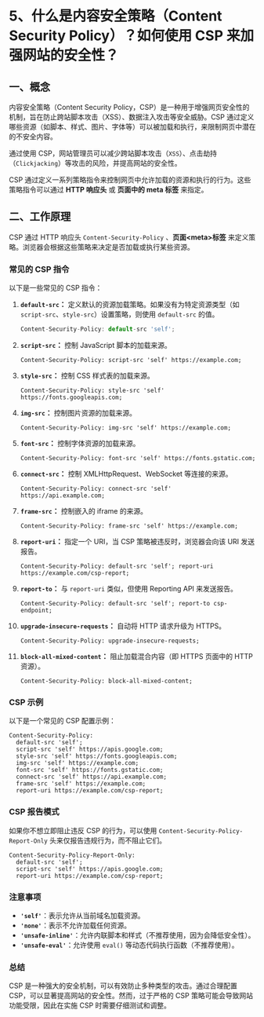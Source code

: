 # 5、什么是内容安全策略（Content Security Policy）？如何使用 CSP 来加强网站的安全性？

## 一、概念

内容安全策略（Content Security Policy，CSP）是一种用于增强网页安全性的机制，旨在防止跨站脚本攻击（XSS）、数据注入攻击等安全威胁。CSP 通过定义哪些资源（如脚本、样式、图片、字体等）可以被加载和执行，来限制网页中潜在的不安全内容。

通过使用 CSP，网站管理员可以减少跨站脚本攻击（`XSS`）、点击劫持（`Clickjacking`）等攻击的风险，并提高网站的安全性。

CSP 通过定义一系列策略指令来控制网页中允许加载的资源和执行的行为。这些策略指令可以通过 **HTTP 响应头** 或 **页面中的 meta 标签** 来指定。

## 二、工作原理

CSP 通过 HTTP 响应头 `Content-Security-Policy` 、**页面\<meta\>标签** 来定义策略。浏览器会根据这些策略来决定是否加载或执行某些资源。

### 常见的 CSP 指令

以下是一些常见的 CSP 指令：

1. **`default-src`：** 定义默认的资源加载策略。如果没有为特定资源类型（如 `script-src`、`style-src`）设置策略，则使用 `default-src` 的值。

   ```js
   Content-Security-Policy: default-src 'self';
   ```

2. **`script-src`：** 控制 JavaScript 脚本的加载来源。

   ```http
   Content-Security-Policy: script-src 'self' https://example.com;
   ```

3. **`style-src`：** 控制 CSS 样式表的加载来源。

   ```http
   Content-Security-Policy: style-src 'self' https://fonts.googleapis.com;
   ```

4. **`img-src`：** 控制图片资源的加载来源。

   ```http
   Content-Security-Policy: img-src 'self' https://example.com;
   ```

5. **`font-src`：** 控制字体资源的加载来源。

   ```http
   Content-Security-Policy: font-src 'self' https://fonts.gstatic.com;
   ```

6. **`connect-src`：** 控制 XMLHttpRequest、WebSocket 等连接的来源。

   ```http
   Content-Security-Policy: connect-src 'self' https://api.example.com;
   ```

7. **`frame-src`：** 控制嵌入的 iframe 的来源。

   ```http
   Content-Security-Policy: frame-src 'self' https://example.com;
   ```

8. **`report-uri`：** 指定一个 URI，当 CSP 策略被违反时，浏览器会向该 URI 发送报告。

   ```http
   Content-Security-Policy: default-src 'self'; report-uri https://example.com/csp-report;
   ```

9. **`report-to`：** 与 `report-uri` 类似，但使用 Reporting API 来发送报告。

   ```http
   Content-Security-Policy: default-src 'self'; report-to csp-endpoint;
   ```

10. **`upgrade-insecure-requests`：** 自动将 HTTP 请求升级为 HTTPS。

    ```http
    Content-Security-Policy: upgrade-insecure-requests;
    ```

11. **`block-all-mixed-content`：** 阻止加载混合内容（即 HTTPS 页面中的 HTTP 资源）。

    ```http
    Content-Security-Policy: block-all-mixed-content;
    ```

### CSP 示例

以下是一个常见的 CSP 配置示例：

```http
Content-Security-Policy:
  default-src 'self';
  script-src 'self' https://apis.google.com;
  style-src 'self' https://fonts.googleapis.com;
  img-src 'self' https://example.com;
  font-src 'self' https://fonts.gstatic.com;
  connect-src 'self' https://api.example.com;
  frame-src 'self' https://example.com;
  report-uri https://example.com/csp-report;
```

### CSP 报告模式

如果你不想立即阻止违反 CSP 的行为，可以使用 `Content-Security-Policy-Report-Only` 头来仅报告违规行为，而不阻止它们。

```http
Content-Security-Policy-Report-Only:
  default-src 'self';
  script-src 'self' https://apis.google.com;
  report-uri https://example.com/csp-report;
```

### 注意事项

- **`'self'`**：表示允许从当前域名加载资源。
- **`'none'`**：表示不允许加载任何资源。
- **`'unsafe-inline'`**：允许内联脚本和样式（不推荐使用，因为会降低安全性）。
- **`'unsafe-eval'`**：允许使用 `eval()` 等动态代码执行函数（不推荐使用）。

### 总结

CSP 是一种强大的安全机制，可以有效防止多种类型的攻击。通过合理配置 CSP，可以显著提高网站的安全性。然而，过于严格的 CSP 策略可能会导致网站功能受限，因此在实施 CSP 时需要仔细测试和调整。
